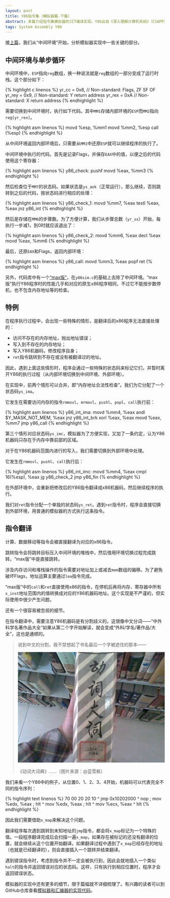 ```yaml
---
layout: post
title: Y86指令集（模拟器篇-下篇）
abstract: 本篇介绍指令集模拟器的JIT编译实现。Y86出自《深入理解计算机系统》（CSAPP），是一个简化的、与x86相近的指令集，去除了x86中一些复杂的细节以用于教学。
tags: System Assembly Y86
---
```


接[上篇](/2014/06/30/y86-instruction-set-simulator.html)，我们从“中间环境”开始，分析模拟器实现中一些关键的部分。

中间环境与单步循环
---

中间环境中，`ESP`指向`reg`数组，换一种说法就是`reg`数组的一部分变成了运行时栈。这个部分如下：

{% highlight c linenos %}
yr_cc  = 0x8, // Non-standard: Flags, ZF SF OF
yr_rey = 0x9, // Non-standard: Y return address
yr_rex = 0xA  // Non-standard: X return address
{% endhighlight %}

需要切换到中间环境时，执行如下代码。其中`MM1`存储内部环境的`ESP`而`MM2`指向`reg[yr_rex]`。

{% highlight asm linenos %}
movd %esp, %mm1
movd %mm2, %esp
call (%esp)
{% endhighlight %}

从中间环境返回内部环境后，只需要从`MM1`中还原`ESP`就可以继续程序的执行了。

中间环境中执行的代码，首先是记录Flags，并保存`EAX`中的值，以便之后的代码使用这个寄存器：

{% highlight asm linenos %}
y86_check:
    pushf
    movd %eax, %mm3
{% endhighlight %}

然后检查位于`MM7`的状态码。如果状态是`ys_aok`（正常运行），那么继续，否则跳转到之后的代码，按状态码进行相应的处理：

{% highlight asm linenos %}
y86_check_1:
    movd %mm7, %eax
    testl %eax, %eax
    jnz y86_int
{% endhighlight %}

然后是存储在`MM6`的步骤数。为了方便计算，我们从步骤总数（`yr_sx`）开始，每执行一步减1，到0时就应该退出了：

{% highlight asm linenos %}
y86_check_2:
    movd %mm6, %eax
    decl %eax
    movd %eax, %mm6
{% endhighlight %}

最后，还原`EAX`和Flags，返回内部环境：

{% highlight asm linenos %}
y86_call:
    movd %mm3, %eax
    popf
    ret
{% endhighlight %}

另外，代码库中有一个[“max版”](https://github.com/hczhcz/y86/blob/master/y86sim_max.c)，在`y86sim.c`的基础上去除了中间环境。“max版”执行Y86程序时的性能几乎和对应的原生x86程序相同，不过它不能按步数停机，也不包含内存地址等的检查。

特例
---

在程序执行过程中，会出现一些特殊的情形，是翻译后的x86程序无法直接处理的：

* 访问不存在的内存地址，抛出地址错误；
* 写入到不存在的内存地址；
* 写入Y86机器码，修改程序自身；
* `ret`指令跳转到不存在或没有被翻译过的地址。

因此，遇到上面这些情形时，程序会通过一些特殊的状态码来标记它们，并暂时离开Y86的执行过程（从内部环境切换到中间环境、外部环境）。

在实现中，前两个情形可以合并，即“内存地址合法性检查”。我们为它分配了一个状态码`ys_ima`。

它发生在需要访问内存的指令`rmmovl`、`mrmovl`、`pushl`、`popl`、`call`执行前：

{% highlight asm linenos %}
y86_int_ima:
    movd %mm4, %eax
    andl $Y_MASK_NOT_MEM, %eax
    jnz y86_int_brk
    xorl %eax, %eax
    movd %eax, %mm7
    jmp y86_call
{% endhighlight %}

第三个情形对应状态码`ys_imc`，模拟器为了方便实现，又加了一条约定，认为Y86机器码只存在于内存中靠前部的区域。

对于在Y86机器码范围内进行的写入，我们需要切换到外部环境中处理。

它发生在`rmmovl`、`pushl`、`call`执行后：

{% highlight asm linenos %}
y86_int_imc:
    movd %mm4, %eax
    cmpl 16(%esp), %eax
    jg y86_check_2
    jmp y86_fin
{% endhighlight %}

在外部环境中，会重新把修改后的Y86指令翻译成x86机器码，然后继续程序的执行。

我们对`ret`指令分配一个单独的状态码`ys_ret`。遇到`ret`指令时，程序会直接切换到外部环境，用普通的模拟器的方式执行这条指令。

指令翻译
---

计算、数据移动等指令会被直接翻译为对应的x86指令。

跳转指令会将跳转目标压入中间环境的堆栈中，然后借用环境切换过程完成跳转。“max版”中是直接跳转。

涉及内存访问和堆栈操作的指令需要对地址加上或减去`mem`数组的偏移。为了避免破坏Flags，地址运算主要通过`lea`指令完成。

“max版”中的`call`和`ret`直接使用x86的指令，在停机后再将内存、寄存器中所有`x_inst`地址范围内的值转换成对应的Y86机器码地址。这个实现是不严谨的，但实际使用中很少产生问题。

还有一个很容易被忽视的细节。

在指令翻译中，需要注意Y86机器码是有分割歧义的。这很像中文分词——“中外科学名著作品大全”如果从第二个字开始解读，就会变成“外科/学名/著作品/大全”，这也是通顺的。

> 说到中文的分割，我不禁想起了书名最后一个字被遮住的那本——
>
> ![《动词大词##》](/images/2014-07-09-dcdc.jpg)
>
>《动词大词典》……（图片来源：@蓝雪枫）

我们来看一个Y86中的例子，从位置0、1、2、3、4开始，机器码可以代表完全不同的指令序列：

{% highlight text linenos %}
70 00 20 20 10
^ jmp 0x10202000
   ^ nop ; mov %edx, %eax ; hlt
      ^ mov %edx, %eax ; hlt
         ^ mov %ecx, %eax
            ^ hlt
{% endhighlight %}

因此我们需要借助`x_map`来解决这个问题。

翻译程序每次遇到跳转到未知地址的`jmp`指令，都会将`x_map`标记为一个特殊的值。一段程序翻译完成后会扫描一遍`x_map`，如果存在被标记的还没有翻译的位置，就会继续从这个位置开始翻译。如果翻译过程中遇到了`x_map`已经存在的地址（也就是已经翻译的），则会直接插入一个跳转并结束翻译。

遇到错误指令时，考虑到指令并不一定会被执行到，因此会就地插入一个类似`halt`的指令并返回错误对应的状态码。这样，只有执行到相应位置时，程序才会返回错误状态。

模拟器的实现中还有更多的细节，限于篇幅就不详细梳理了。有兴趣的读者可以到GitHub仓库查看[模拟器和汇编器的实现代码](https://github.com/hczhcz/y86)。
